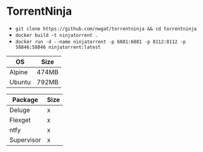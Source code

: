 # TorrentNinja
* `git clone https://github.com/nwgat/torrentninja && cd torrentninja`
* `docker build -t ninjatorrent .`
* `docker run -d --name ninjatorrent -p 6881:6881 -p 8112:8112 -p 58846:58846 ninjatorrent:latest`


| OS | Size |
|--------|---|
| Alpine | 474MB |
| Ubuntu | 792MB |

| Package | Size |
|--------|---|
| Deluge | x |
| Flexget | x |
| ntfy | x | 
| Supervisor | x | 
